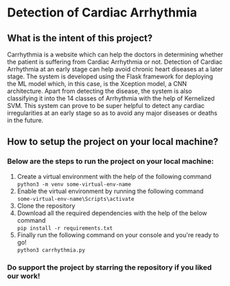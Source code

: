 # Detection of Cardiac Arrhythmia

## What is the intent of this project?
Carrhythmia is a website which can help the doctors in determining whether the patient is suffering from Cardiac Arrhythmia or not. Detection of Cardiac Arrhythmia at an early stage can help avoid chronic heart diseases at a later stage. The system is developed using the Flask framework for deploying the ML model which, in this case, is the Xception model, a CNN architecture. Apart from detecting the disease, the system is also classifying it into the 14 classes of Arrhythmia with the help of Kernelized SVM. This system can prove to be super helpful to detect any cardiac irregularities at an early stage so as to avoid any major diseases or deaths in the future.

## How to setup the project on your local machine?
### Below are the steps to run the project on your local machine:

1. Create a virtual environment with the help of the following command  
``` python3 -m venv some-virtual-env-name ```
2. Enable the virtual environment by running the following command  
``` some-virtual-env-name\Scripts\activate ```
3. Clone the repository
4. Download all the required dependencies with the help of the below command  
``` pip install -r requirements.txt ```
5. Finally run the following command on your console and you're ready to go!  
``` python3 carrhythmia.py ```

### Do support the project by starring the repository if you liked our work!

